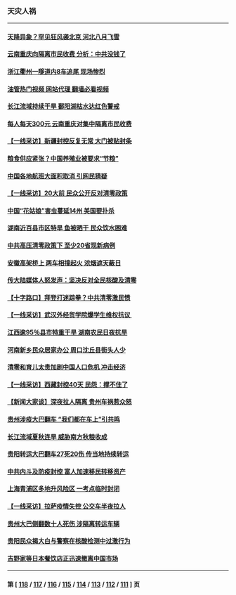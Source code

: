 ### 天灾人祸
---
#### [天降异象？罕见狂风袭北京 河北八月飞雪](../../pages/ncid280/n13831314.md?09240445) 
#### [云南重庆向隔离市民收费 分析：中共没钱了](../../pages/ncid280/n13831172.md?09240445) 
#### [浙江衢州一隧道内8车追尾 现场惨烈](../../pages/ncid280/n13831240.md?09240445) 
#### [油管热门视频 网站代理 翻墙必看视频](http://209.222.30.114:81/youtube.html?09240445)
#### [长江流域持续干旱 鄱阳湖枯水达红色警戒](../../pages/ncid280/n13830936.md?09240445) 
#### [每人每天300元 云南重庆对集中隔离市民收费](../../pages/ncid280/n13830676.md?09240445) 
#### [【一线采访】新疆封控反复无常 大门被贴封条](../../pages/ncid280/n13830349.md?09240445) 
#### [粮食供应紧张？中国养殖业被要求“节粮”](../../pages/ncid280/n13830088.md?09240445) 
#### [中国各地航班大面积取消 引网民猜疑](../../pages/ncid280/n13829873.md?09240445) 
#### [【一线采访】20大前 民众公开反对清零政策](../../pages/ncid280/n13829612.md?09240445) 
#### [中国“花姑娘”害虫蔓延14州 美国要扑杀](../../pages/ncid280/n13829751.md?09240445) 
#### [湖南近百县市区特旱 鱼被晒干 民众饮水困难](../../pages/ncid280/n13829599.md?09240445) 
#### [中共高压清零政策下 至少20省现新病例](../../pages/ncid280/n13829611.md?09240445) 
#### [安徽高架桥上 两车相撞起火 浓烟遮天蔽日](../../pages/ncid280/n13829523.md?09240445) 
#### [传大陆媒体人怒发声：坚决反对全民核酸及清零](../../pages/ncid280/n13829049.md?09240445) 
#### [【十字路口】拜登打迷踪拳？中共清零激民愤](../../pages/ncid280/n13828922.md?09240445) 
#### [【一线采访】武汉外经贸学院爆学生维权抗议 ](../../pages/ncid280/n13828888.md?09240445) 
#### [江西逾95％县市特重干旱 湖南农民日夜抗旱](../../pages/ncid280/n13828722.md?09240445) 
#### [河南新乡民众居家办公 周口沈丘县街头人少](../../pages/ncid280/n13828615.md?09240445) 
#### [清零和育儿太贵加剧中国人口危机 冲击经济](../../pages/ncid280/n13828621.md?09240445) 
#### [【一线采访】西藏封控40天 民怨：撑不住了](../../pages/ncid280/n13828223.md?09240445) 
#### [【新闻大家谈】深夜拉人隔离 贵州车祸惹众怒](../../pages/ncid280/n13828312.md?09240445) 
#### [贵州涉疫大巴翻车 “我们都在车上”引共鸣](../../pages/ncid280/n13828262.md?09240445) 
#### [长江流域夏秋连旱 威胁南方秋粮收成](../../pages/ncid280/n13828019.md?09240445) 
#### [贵阳转运大巴翻车27死20伤 传当地持续转运](../../pages/ncid280/n13827995.md?09240445) 
#### [中共内斗及防疫封控 富人加速移民转移资产](../../pages/ncid280/n13828035.md?09240445) 
#### [上海青浦区多地升风险区 一考点临时封闭](../../pages/ncid280/n13827971.md?09240445) 
#### [【一线采访】拉萨疫情失控 公交车半夜拉人](../../pages/ncid280/n13827559.md?09240445) 
#### [贵州大巴侧翻数十人死伤 涉隔离转运车辆](../../pages/ncid280/n13827493.md?09240445) 
#### [贵阳民众揭大白与警察在核酸检测中过激行为](../../pages/ncid280/n13827440.md?09240445) 
#### [吉野家等日本餐饮店正迅速撤离中国市场](../../pages/ncid280/n13827459.md?09240445) 

---
#### 第 [ [118](./118.md?09240445) / [117](./117.md?09240445) / [116](./116.md?09240445) / [115](./115.md?09240445) / [114](./114.md?09240445) / [113](./113.md?09240445) / [112](./112.md?09240445) / [111](./111.md?09240445) ] 页

